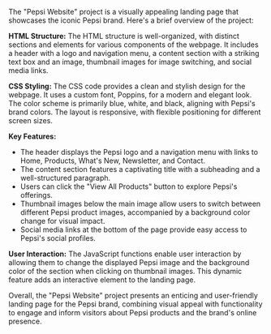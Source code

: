 The "Pepsi Website" project is a visually appealing landing page that showcases the iconic Pepsi brand. Here's a brief overview of the project:

**HTML Structure:**
The HTML structure is well-organized, with distinct sections and elements for various components of the webpage. It includes a header with a logo and navigation menu, a content section with a striking text box and an image, thumbnail images for image switching, and social media links.

**CSS Styling:**
The CSS code provides a clean and stylish design for the webpage. It uses a custom font, Poppins, for a modern and elegant look. The color scheme is primarily blue, white, and black, aligning with Pepsi's brand colors. The layout is responsive, with flexible positioning for different screen sizes.

**Key Features:**
- The header displays the Pepsi logo and a navigation menu with links to Home, Products, What's New, Newsletter, and Contact.
- The content section features a captivating title with a subheading and a well-structured paragraph.
- Users can click the "View All Products" button to explore Pepsi's offerings.
- Thumbnail images below the main image allow users to switch between different Pepsi product images, accompanied by a background color change for visual impact.
- Social media links at the bottom of the page provide easy access to Pepsi's social profiles.

**User Interaction:**
The JavaScript functions enable user interaction by allowing them to change the displayed Pepsi image and the background color of the section when clicking on thumbnail images. This dynamic feature adds an interactive element to the landing page.

Overall, the "Pepsi Website" project presents an enticing and user-friendly landing page for the Pepsi brand, combining visual appeal with functionality to engage and inform visitors about Pepsi products and the brand's online presence.

